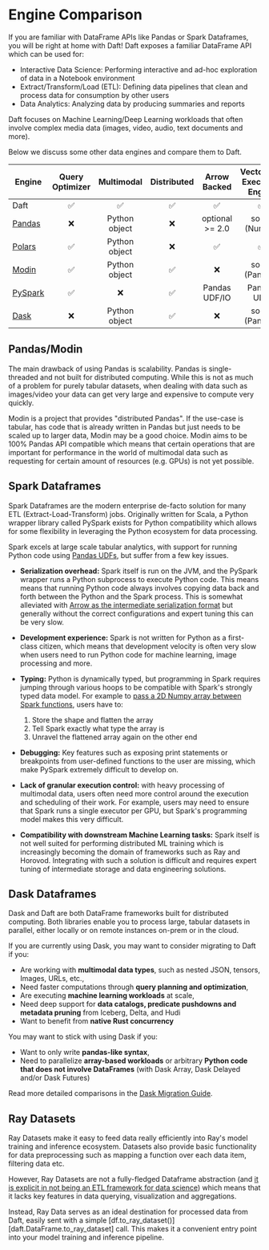 # Engine Comparison

If you are familiar with DataFrame APIs like Pandas or Spark Dataframes, you will be right at home with Daft! Daft exposes a familiar DataFrame API which can be used for:

* Interactive Data Science: Performing interactive and ad-hoc exploration of data in a Notebook environment
* Extract/Transform/Load (ETL): Defining data pipelines that clean and process data for consumption by other users
* Data Analytics: Analyzing data by producing summaries and reports

Daft focuses on Machine Learning/Deep Learning workloads that often involve complex media data (images, video, audio, text documents and more).

Below we discuss some other data engines and compare them to Daft.

<!-- .. csv-table::
 :file: ../_static/dataframe-comp-table.csv
 :widths: 30, 30, 50, 30, 50, 30, 30
 :header-rows: 1 -->

| Engine                                         | Query Optimizer | Multimodal | Distributed | Arrow Backed | Vectorized Execution Engine | Out-of-Core |
| -----------------------------------------------| :--------------:| :--------: | :---------: | :----------: | :-------------------------: | :---------: |
| Daft                                           | ✅ | ✅ | ✅ | ✅ | ✅ | ✅ |
| [Pandas](https://github.com/pandas-dev/pandas) | ❌ | Python object | ❌ | optional >= 2.0 | some (Numpy) | ❌ |
| [Polars](https://github.com/pola-rs/polars)    | ✅ | Python object | ❌ | ✅ | ✅ | ✅ |
| [Modin](https://github.com/modin-project/modin)| ✅ | Python object | ✅ | ❌ | some (Pandas) | ✅ |
| [PySpark](https://github.com/apache/spark)     | ✅ | ❌ | ✅ | Pandas UDF/IO | Pandas UDF | ✅ |
| [Dask](https://github.com/dask/dask)           | ❌ | Python object| ✅ | ❌ | some (Pandas) | ✅ |

## Pandas/Modin

The main drawback of using Pandas is scalability. Pandas is single-threaded and not built for distributed computing. While this is not as much of a problem for purely tabular datasets, when dealing with data such as images/video your data can get very large and expensive to compute very quickly.

Modin is a project that provides "distributed Pandas". If the use-case is tabular, has code that is already written in Pandas but just needs to be scaled up to larger data, Modin may be a good choice. Modin aims to be 100% Pandas API compatible which means that certain operations that are important for performance in the world of multimodal data such as requesting for certain amount of resources (e.g. GPUs) is not yet possible.

## Spark Dataframes

Spark Dataframes are the modern enterprise de-facto solution for many ETL (Extract-Load-Transform) jobs. Originally written for Scala, a Python wrapper library called PySpark exists for Python compatibility which allows for some flexibility in leveraging the Python ecosystem for data processing.

Spark excels at large scale tabular analytics, with support for running Python code using [Pandas UDFs](https://www.databricks.com/blog/2017/10/30/introducing-vectorized-udfs-for-pyspark.html), but suffer from a few key issues.

* **Serialization overhead:** Spark itself is run on the JVM, and the PySpark wrapper runs a Python subprocess to execute Python code. This means means that running Python code always involves copying data back and forth between the Python and the Spark process. This is somewhat alleviated with [Arrow as the intermediate serialization format](https://spark.apache.org/docs/latest/api/python/user_guide/sql/arrow_pandas.html) but generally without the correct configurations and expert tuning this can be very slow.
* **Development experience:** Spark is not written for Python as a first-class citizen, which means that development velocity is often very slow when users need to run Python code for machine learning, image processing and more.
* **Typing:** Python is dynamically typed, but programming in Spark requires jumping through various hoops to be compatible with Spark's strongly typed data model. For example to [pass a 2D Numpy array between Spark functions](https://ai.plainenglish.io/large-scale-deep-learning-with-spark-an-opinionated-guide-1f2a7a948424), users have to:

    1. Store the shape and flatten the array
    2. Tell Spark exactly what type the array is
    3. Unravel the flattened array again on the other end

* **Debugging:** Key features such as exposing print statements or breakpoints from user-defined functions to the user are missing, which make PySpark extremely difficult to develop on.
* **Lack of granular execution control:** with heavy processing of multimodal data, users often need more control around the execution and scheduling of their work. For example, users may need to ensure that Spark runs a single executor per GPU, but Spark's programming model makes this very difficult.
* **Compatibility with downstream Machine Learning tasks:** Spark itself is not well suited for performing distributed ML training which is increasingly becoming the domain of frameworks such as Ray and Horovod. Integrating with such a solution is difficult and requires expert tuning of intermediate storage and data engineering solutions.

## Dask Dataframes

Dask and Daft are both DataFrame frameworks built for distributed computing. Both libraries enable you to process large, tabular datasets in parallel, either locally or on remote instances on-prem or in the cloud.

If you are currently using Dask, you may want to consider migrating to Daft if you:

- Are working with **multimodal data types**, such as nested JSON, tensors, Images, URLs, etc.,
- Need faster computations through **query planning and optimization**,
- Are executing **machine learning workloads** at scale,
- Need deep support for **data catalogs, predicate pushdowns and metadata pruning** from Iceberg, Delta, and Hudi
- Want to benefit from **native Rust concurrency**

You may want to stick with using Dask if you:

- Want to only write **pandas-like syntax**,
- Need to parallelize **array-based workloads** or arbitrary **Python code that does not involve DataFrames** (with Dask Array, Dask Delayed and/or Dask Futures)

Read more detailed comparisons in the [Dask Migration Guide](../migration/dask_migration.md).

## Ray Datasets

Ray Datasets make it easy to feed data really efficiently into Ray's model training and inference ecosystem. Datasets also provide basic functionality for data preprocessing such as mapping a function over each data item, filtering data etc.

However, Ray Datasets are not a fully-fledged Dataframe abstraction (and [it is explicit in not being an ETL framework for data science](https://docs.ray.io/en/latest/data/data.html)) which means that it lacks key features in data querying, visualization and aggregations.

Instead, Ray Data serves as an ideal destination for processed data from Daft, easily sent with a simple [df.to_ray_dataset()][daft.DataFrame.to_ray_dataset] call. This makes it a convenient entry point into your model training and inference pipeline.

